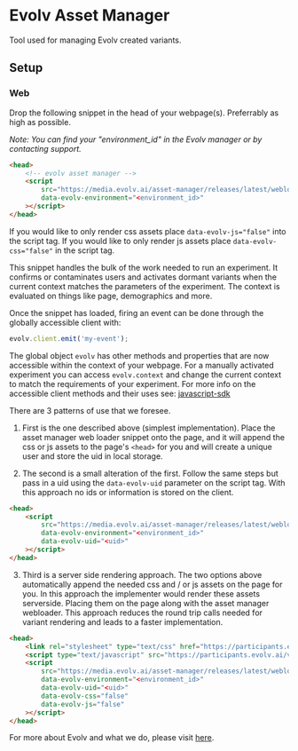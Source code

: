 # Evolv Asset Manager

Tool used for managing Evolv created variants.

## Setup 

### Web

Drop the following snippet in the head of your webpage(s). Preferrably as high as possible. 

*Note: You can find your "environment_id" in the Evolv manager or by contacting support.*

```html
<head>
    <!-- evolv asset manager -->
    <script
        src="https://media.evolv.ai/asset-manager/releases/latest/webloader.min.js"
        data-evolv-environment="<environment_id>"
    ></script>
</head>
```

If you would like to only render css assets place `data-evolv-js="false"` into the script tag. If you would like to only render js assets place `data-evolv-css="false"` in the script tag.

This snippet handles the bulk of the work needed to run an experiment. It confirms or contaminates users and activates dormant variants when the current context matches the parameters of the experiment. The context is evaluated on things like page, demographics and more.

Once the snippet has loaded, firing an event can be done through the globally accessible client with:

```javascript
evolv.client.emit('my-event');
```

The global object `evolv` has other methods and properties that are now accessible within the context of your webpage. For a manually activated experiment you can access `evolv.context` and change the current context to match the requirements of your experiment. For more info on the accessible client methods and their uses see: [javascript-sdk](https://github.com/evolv-ai/javascript-sdk)

There are 3 patterns of use that we foresee. 

1. First is the one described above (simplest implementation). Place the asset manager web loader snippet onto the page, and it will append the css or js assets to the page's `<head>` for you and will create a unique user and store the uid in local storage.

2. The second is a small alteration of the first. Follow the same steps but pass in a uid using the `data-evolv-uid` parameter on the script tag. With this approach no ids or information is stored on the client.

```html
<head>
    <script
        src="https://media.evolv.ai/asset-manager/releases/latest/webloader.min.js"
        data-evolv-environment="<environment_id>"
        data-evolv-uid="<uid>"
    ></script>
</head>
```

3. Third is a server side rendering approach. The two options above automatically append the needed css and / or js assets on the page for you. In this approach the implementer would render these assets serverside. Placing them on the page along with the asset manager webloader. This approach reduces the round trip calls needed for variant rendering and leads to a faster implementation.

```html
<head>
    <link rel="stylesheet" type="text/css" href="https://participants.evolv.ai/v1/<environment_id>/<uid>/assets.css">
    <script type="text/javascript" src="https://participants.evolv.ai/v1/<environment_id>/<uid>/assets.js"></script>
    <script
        src="https://media.evolv.ai/asset-manager/releases/latest/webloader.min.js"
        data-evolv-environment="<environment_id>"
        data-evolv-uid="<uid>"
        data-evolv-css="false"
        data-evolv-js="false"
    ></script>
</head>
```

For more about Evolv and what we do, please visit [here](https://www.evolv.ai).
